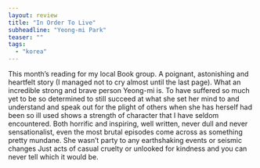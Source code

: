 ```yaml
---
layout: review
title: "In Order To Live"
subheadline: "Yeong-mi Park"
teaser: ""
tags:
  - "korea"
---
```


This month’s reading for my local Book group. A poignant, astonishing and
heartfelt story (I managed not to cry almost until the last page). What an
incredible strong and brave person Yeong-mi is. To have suffered so much yet to
be so determined to still succeed at what she set her mind to and understand
and speak out for the plight of others when she has herself had been so ill
used shows a strength of character that I have seldom encountered. Both
horrific and inspiring, well written, never dull and never sensationalist, even
the most brutal episodes come across as something pretty mundane. She wasn’t
party to any earthshaking events or seismic changes Just acts of casual cruelty
or unlooked for kindness and you can never tell which it would be.
